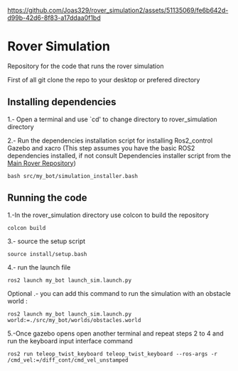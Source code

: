 

https://github.com/Joas329/rover_simulation2/assets/51135069/fe6b642d-d99b-42d6-8f83-a17ddaa0f1bd




# Rover Simulation
Repository for the code that runs the rover simulation

First of all git clone the repo to your desktop or prefered directory

## Installing dependencies
1.- Open a terminal and use `cd' to change directory to rover_simulation directory

2.- Run the dependencies installation script for installing Ros2_control Gazebo and xacro (This step assumes you have the basic ROS2 dependencies installed, if not consult Dependencies installer script from the [Main Rover Repository](https://github.com/YorkURobotics/Rover-Team-2022-3-Codebase))

```
bash src/my_bot/simulation_installer.bash
```

## Running the code

1.-In the rover_simulation directory use colcon to build the repository
```
colcon build
```
3.- source the setup script
```
source install/setup.bash
```
4.- run the launch file 
```
ros2 launch my_bot launch_sim.launch.py
```
Optional .- you can add this command to run the simulation with an obstacle world :
```
ros2 launch my_bot launch_sim.launch.py world:=./src/my_bot/worlds/obstacles.world
```
5.-Once gazebo opens open another terminal and repeat steps 2 to 4 and run the keyboard input interface command
```
ros2 run teleop_twist_keyboard teleop_twist_keyboard --ros-args -r /cmd_vel:=/diff_cont/cmd_vel_unstamped
```
